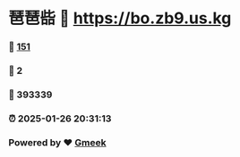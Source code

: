 # 琶琶啙 :link: https://bo.zb9.us.kg 
### :page_facing_up: [151](https://bo.zb9.us.kg/tag.html) 
### :speech_balloon: 2 
### :hibiscus: 393339 
### :alarm_clock: 2025-01-26 20:31:13 
### Powered by :heart: [Gmeek](https://github.com/Meekdai/Gmeek)

